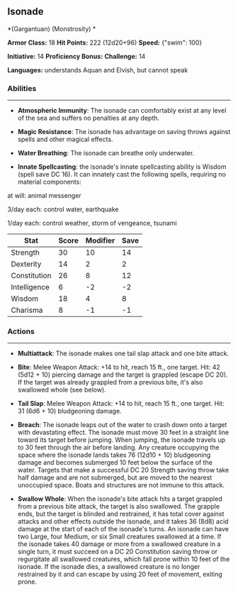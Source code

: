 ## Isonade
*(Gargantuan) (Monstrosity) *

**Armor Class:** 18
**Hit Points:** 222 (12d20+96)
**Speed:** {"swim": 100}

**Initiative:** 14
**Proficiency Bonus:**
**Challenge:** 14

**Languages:** understands Aquan and Elvish, but cannot speak

### Abilities
 --- 
- **Atmospheric Immunity**: The isonade can comfortably exist at any level of the sea and suffers no penalties at any depth.

- **Magic Resistance**: The isonade has advantage on saving throws against spells and other magical effects.

- **Water Breathing**: The isonade can breathe only underwater.

- **Innate Spellcasting**: the isonade's innate spellcasting ability is Wisdom (spell save DC 16). It can innately cast the following spells, requiring no material components:

at will: animal messenger

3/day each: control water, earthquake

1/day each: control weather, storm of vengeance, tsunami



| Stat | Score | Modifier | Save |
| ---- | ---- | ---- | ---- |
| Strength | 30 | 10 | 14 |
| Dexterity | 14 | 2 | 2 |
| Constitution | 26 | 8 | 12 |
| Intelligence | 6 | -2 | -2 |
| Wisdom | 18 | 4 | 8 |
| Charisma | 8 | -1 | -1 |

### Actions
 --- 
- **Multiattack**: The isonade makes one tail slap attack and one bite attack.

- **Bite**: Melee Weapon Attack: +14 to hit, reach 15 ft., one target. Hit: 42 (5d12 + 10) piercing damage and the target is grappled (escape DC 20). If the target was already grappled from a previous bite, it's also swallowed whole (see below).

- **Tail Slap**: Melee Weapon Attack: +14 to hit, reach 15 ft., one target. Hit: 31 (6d6 + 10) bludgeoning damage.

- **Breach**: The isonade leaps out of the water to crash down onto a target with devastating effect. The isonade must move 30 feet in a straight line toward its target before jumping. When jumping, the isonade travels up to 30 feet through the air before landing. Any creature occupying the space where the isonade lands takes 76 (12d10 + 10) bludgeoning damage and becomes submerged 10 feet below the surface of the water. Targets that make a successful DC 20 Strength saving throw take half damage and are not submerged, but are moved to the nearest unoccupied space. Boats and structures are not immune to this attack.

- **Swallow Whole**: When the isonade's bite attack hits a target grappled from a previous bite attack, the target is also swallowed. The grapple ends, but the target is blinded and restrained, it has total cover against attacks and other effects outside the isonade, and it takes 36 (8d8) acid damage at the start of each of the isonade's turns. An isonade can have two Large, four Medium, or six Small creatures swallowed at a time. If the isonade takes 40 damage or more from a swallowed creature in a single turn, it must succeed on a DC 20 Constitution saving throw or regurgitate all swallowed creatures, which fall prone within 10 feet of the isonade. If the isonade dies, a swallowed creature is no longer restrained by it and can escape by using 20 feet of movement, exiting prone.


